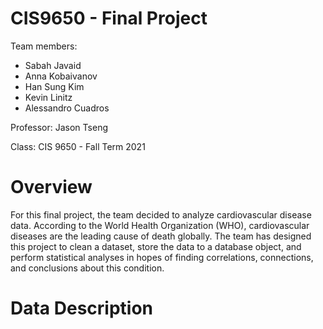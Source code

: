 # CIS9650 - Final Project

Team members:
* Sabah Javaid
* Anna Kobaivanov
* Han Sung Kim
* Kevin Linitz
* Alessandro Cuadros

Professor: Jason Tseng

Class: CIS 9650 - Fall Term 2021

# Overview

For this final project, the team decided to analyze cardiovascular disease data. According to the World Health Organization (WHO), cardiovascular diseases are the leading cause of death globally. The team has designed this project to clean a dataset, store the data to a database object, and perform statistical analyses in hopes of finding correlations, connections, and conclusions about this condition. 

# Data Description

